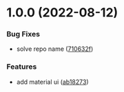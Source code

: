 # 1.0.0 (2022-08-12)


### Bug Fixes

* solve repo name ([710632f](https://github.com/edwardramirez31/next-app-template-with-material-ui/commit/710632fbeed41ebba3ddf3ad8811824011e0b6f7))


### Features

* add material ui ([ab18273](https://github.com/edwardramirez31/next-app-template-with-material-ui/commit/ab18273d3b14aed9170d8429bf89fd9bfcdcf75e))
